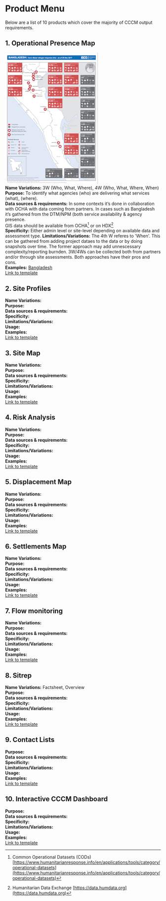 # Product Menu

Below are a list of 10 products which cover the majority of CCCM output requirements. 
## 1. Operational Presence Map
[![3W](/images/3W.PNG)](https://www.humanitarianresponse.info/sites/www.humanitarianresponse.info/files/documents/files/20171229_4w_final.pdf)    
**Name Variations:** 3W (Who, What, Where), 4W (Who, What, Where, When)
**Purpose:** To identify what agencies (who) are delivering what services (what), (where).  
**Data sources & requirements:** In some contexts it’s done in collaboration with OCHA with data coming from partners. In cases such as Bangladesh it’s gathered from the DTM/NPM (both service availability & agency presence.  
GIS data should be available from OCHA[^1] or on HDX[^2]  
**Specificity:** Either admin level or site-level depending on available data and assessment type. 
**Limitations/Variations:** The 4th W referes to 'When'. This can be gathered from adding project dataes to the data or by doing snapshots over time. The former approach may add unnescessary complexity/reporting burnden.  3W/4Ws can be collected both from partners and/or through site assessments. Both approaches have their pros and cons.  
**Examples:** [Bangladesh](https://www.humanitarianresponse.info/sites/www.humanitarianresponse.info/files/documents/files/20171229_4w_final.pdf)  
[Link to template]()  

## 2. Site Profiles
**Name Variations:**  
**Purpose:**  
**Data sources & requirements:**  
**Specificity:**  
**Limitations/Variations:**   
**Usage:**  
**Examples:**  
[Link to template]() 

## 3. Site Map
**Name Variations:**  
**Purpose:**  
**Data sources & requirements:**  
**Specificity:**  
**Limitations/Variations:**   
**Usage:**  
**Examples:**  
[Link to template]() 

## 4. Risk Analysis
**Name Variations:**  
**Purpose:**  
**Data sources & requirements:**  
**Specificity:**  
**Limitations/Variations:**   
**Usage:**  
**Examples:**  
[Link to template]() 

## 5. Displacement Map
**Name Variations:**  
**Purpose:**  
**Data sources & requirements:**  
**Specificity:**  
**Limitations/Variations:**   
**Usage:**  
**Examples:**  
[Link to template]() 

## 6. Settlements Map
**Name Variations:**  
**Purpose:**  
**Data sources & requirements:**  
**Specificity:**  
**Limitations/Variations:**   
**Usage:**  
**Examples:**  
[Link to template]() 

## 7. Flow monitoring
**Name Variations:**  
**Purpose:**  
**Data sources & requirements:**  
**Specificity:**  
**Limitations/Variations:**   
**Usage:**  
**Examples:**  
[Link to template]() 

## 8. Sitrep
**Name Variations:**  Factsheet, Overview  
**Purpose:**  
**Data sources & requirements:**  
**Specificity:**  
**Limitations/Variations:**   
**Usage:**  
**Examples:**  
[Link to template]() 

## 9. Contact Lists
**Purpose:**  
**Data sources & requirements:**  
**Specificity:**  
**Limitations/Variations:**   
**Usage:**  
**Examples:**  
[Link to template]() 
## 10. Interactive CCCM Dashboard
**Purpose:**  
**Data sources & requirements:**  
**Specificity:**  
**Limitations/Variations:**   
**Usage:**  
**Examples:**  
[Link to template]() 



[^1]: Common Operational Datasets (CODs)  [https://www.humanitarianresponse.info/en/applications/tools/category/operational-datasets](https://www.humanitarianresponse.info/en/applications/tools/category/operational-datasets)
[^2]: Humanitarian Data Exchange [https://data.humdata.org](https://data.humdata.org)

